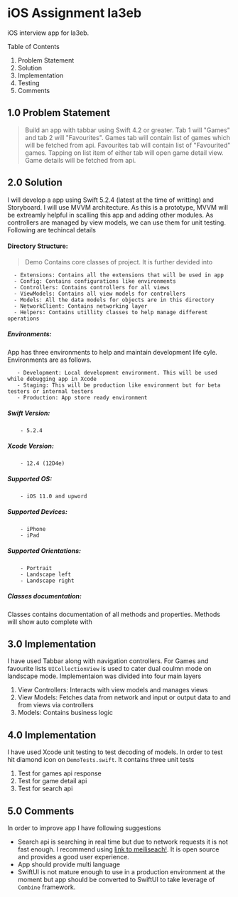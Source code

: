 # iOS Assignment la3eb
iOS interview app for la3eb.

Table of Contents

1. Problem Statement
2. Solution
3. Implementation
4. Testing
5. Comments



## 1.0 Problem Statement

> Build an app with tabbar using Swift 4.2 or greater. Tab 1 will "Games" and tab 2 will "Favourites". Games tab will contain list of games which will be fetched from api. Favourites tab will contain list of "Favourited" games. Tapping on list item of either tab will open game detail view. Game details will be fetched from api.

## 2.0 Solution
I will develop a app using Swift 5.2.4 (latest at the time of writting) and Storyboard. I will use MVVM architecture. As this is a prototype, MVVM will be extreamly helpful in scalling this app and adding other modules. As controllers are managed by view models, we can use them for unit testing. Following are techincal details

#### Directory Structure:

   > Demo Contains core classes of project. It is further devided into 
   
      - Extensions: Contains all the extensions that will be used in app
      - Config: Contains configurations like environments
      - Controllers: Contains controllers for all views
      - ViewModels: Contains all view models for controllers
      - Models: All the data models for objects are in this directory
      - NetworkClient: Contains networking layer
      - Helpers: Contains utillity classes to help manage different operations
    
##### Environments:
App has three environments to help and maintain development life cyle. Environments are as follows.  
       
       - Development: Local development environment. This will be used while debugging app in Xcode
       - Staging: This will be production like environment but for beta testers or internal testers
       - Production: App store ready environment
       
##### Swift Version: 
        - 5.2.4
##### Xcode Version: 
        - 12.4 (12D4e)
##### Supported OS: 
        - iOS 11.0 and upword
##### Supported Devices: 
        - iPhone
        - iPad
##### Supported Orientations: 
        - Portrait
        - Landscape left
        - Landscape right
                

##### Classes documentation: 
Classes contains documentation of all methods and properties. Methods will show auto complete with 
      
## 3.0 Implementation

I have used Tabbar along with navigation controllers. For Games and favourite lists ```UICollectionView```  is used to cater dual coulmn mode on landscape mode. Implementaion was divided into four main layers

1. View Controllers: 
 Interacts with view models and manages views
 2. View Models:
 Fetches data from network and input or output data to and from views via controllers
3. Models: 
Contains business logic

## 4.0 Implementation

I have used Xcode unit testing to test decoding of models. In order to test hit diamond icon on `DemoTests.swift`. It contains three unit tests

1. Test for games api response
2. Test for game detail api
3. Test for search api


## 5.0 Comments

In order to improve app I have following suggestions
* Search api is searching in real time but due to network requests it is not fast enough. I recommend using [link to meiliseach!](http://meilisearch.com). It is open source and provides a good user experience. 
* App should provide multi language
* SwiftUI is not mature enough to use in a production environment at the moment but app should be converted to SwiftUI to take leverage of `Combine` framework. 
